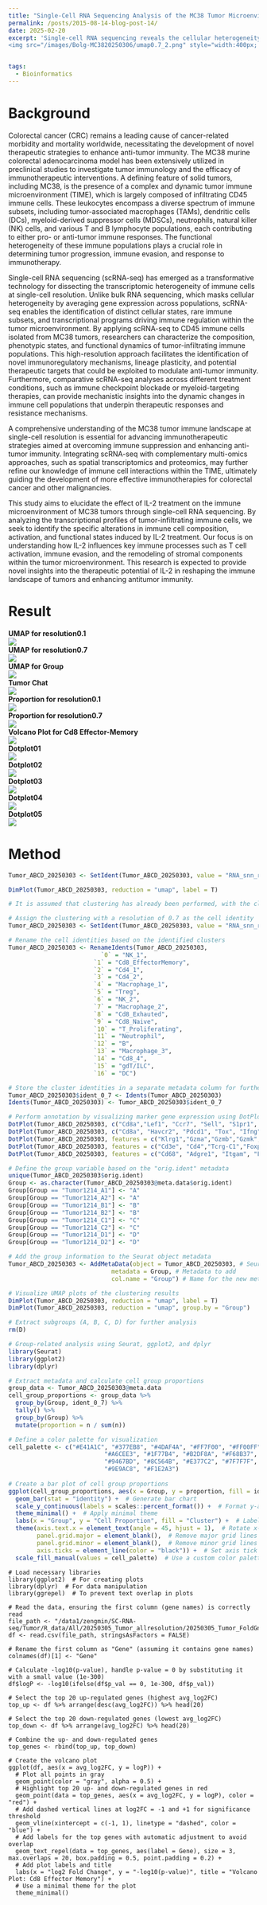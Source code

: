 ```yaml
---
title: "Single-Cell RNA Sequencing Analysis of the MC38 Tumor Microenvironment"
permalink: /posts/2015-08-14-blog-post-14/
date: 2025-02-20
excerpt: 'Single-cell RNA sequencing reveals the cellular heterogeneity and immune landscape of the MC38 tumor microenvironment. <br/>
<img src="/images/Bolg-MC3820250306/umap0.7_2.png" style="width:400px; height:350px;">'


tags:
  - Bioinformatics
---
```


Background
======
Colorectal cancer (CRC) remains a leading cause of cancer-related morbidity and mortality worldwide, necessitating the development of novel therapeutic strategies to enhance anti-tumor immunity. The MC38 murine colorectal adenocarcinoma model has been extensively utilized in preclinical studies to investigate tumor immunology and the efficacy of immunotherapeutic interventions. A defining feature of solid tumors, including MC38, is the presence of a complex and dynamic tumor immune microenvironment (TIME), which is largely composed of infiltrating CD45 immune cells. These leukocytes encompass a diverse spectrum of immune subsets, including tumor-associated macrophages (TAMs), dendritic cells (DCs), myeloid-derived suppressor cells (MDSCs), neutrophils, natural killer (NK) cells, and various T and B lymphocyte populations, each contributing to either pro- or anti-tumor immune responses. The functional heterogeneity of these immune populations plays a crucial role in determining tumor progression, immune evasion, and response to immunotherapy.

Single-cell RNA sequencing (scRNA-seq) has emerged as a transformative technology for dissecting the transcriptomic heterogeneity of immune cells at single-cell resolution. Unlike bulk RNA sequencing, which masks cellular heterogeneity by averaging gene expression across populations, scRNA-seq enables the identification of distinct cellular states, rare immune subsets, and transcriptional programs driving immune regulation within the tumor microenvironment. By applying scRNA-seq to CD45 immune cells isolated from MC38 tumors, researchers can characterize the composition, phenotypic states, and functional dynamics of tumor-infiltrating immune populations. This high-resolution approach facilitates the identification of novel immunoregulatory mechanisms, lineage plasticity, and potential therapeutic targets that could be exploited to modulate anti-tumor immunity. Furthermore, comparative scRNA-seq analyses across different treatment conditions, such as immune checkpoint blockade or myeloid-targeting therapies, can provide mechanistic insights into the dynamic changes in immune cell populations that underpin therapeutic responses and resistance mechanisms.<br/>

A comprehensive understanding of the MC38 tumor immune landscape at single-cell resolution is essential for advancing immunotherapeutic strategies aimed at overcoming immune suppression and enhancing anti-tumor immunity. Integrating scRNA-seq with complementary multi-omics approaches, such as spatial transcriptomics and proteomics, may further refine our knowledge of immune cell interactions within the TIME, ultimately guiding the development of more effective immunotherapies for colorectal cancer and other malignancies.<br/>

This study aims to elucidate the effect of IL-2 treatment on the immune microenvironment of MC38 tumors through single-cell RNA sequencing. By analyzing the transcriptional profiles of tumor-infiltrating immune cells, we seek to identify the specific alterations in immune cell composition, activation, and functional states induced by IL-2 treatment. Our focus is on understanding how IL-2 influences key immune processes such as T cell activation, immune evasion, and the remodeling of stromal components within the tumor microenvironment. This research is expected to provide novel insights into the therapeutic potential of IL-2 in reshaping the immune landscape of tumors and enhancing antitumor immunity.<br/>


Result
======
**UMAP for resolution0.1**<br/><img src="/images/Bolg-MC3820250306/umap0.1.png"><br/>
**UMAP for resolution0.7**<br/><img src="/images/Bolg-MC3820250306/umap0.7_2.png"><br/>
**UMAP for Group**<br/><img src="/images/Bolg-MC3820250306/group.png"><br/>
**Tumor Chat**<br/><img src="/images/Bolg-MC3820250306/Tumor_Chat.png"><br/>
**Proportion for resolution0.1**<br/><img src="/images/Bolg-MC3820250306/Proportion0.1.png"><br/>
**Proportion for resolution0.7**<br/><img src="/images/Bolg-MC3820250306/Proportion0.7.png"><br/>
**Volcano Plot for Cd8 Effector-Memory**<br/><img src="/images/Bolg-MC3820250306/Cd8em_V.png"><br/>
**Dotplot01**<br/><img src="/images/Bolg-MC3820250306/Dotplot01_T1.png"><br/>
**Dotplot02**<br/><img src="/images/Bolg-MC3820250306/Dotplot01_T2.png"><br/>
**Dotplot03**<br/><img src="/images/Bolg-MC3820250306/Dotplot01_T3.png"><br/>
**Dotplot04**<br/><img src="/images/Bolg-MC3820250306/Dotplot01_T4.png"><br/>
**Dotplot05**<br/><img src="/images/Bolg-MC3820250306/Dotplot01_T5.png"><br/>



Method
======

```R
Tumor_ABCD_20250303 <- SetIdent(Tumor_ABCD_20250303, value = "RNA_snn_res.0.7")

DimPlot(Tumor_ABCD_20250303, reduction = "umap", label = T)

# It is assumed that clustering has already been performed, with the clustering results stored in "RNA_snn_res.0.1" and "RNA_snn_res.0.8".

# Assign the clustering with a resolution of 0.7 as the cell identity
Tumor_ABCD_20250303 <- SetIdent(Tumor_ABCD_20250303, value = "RNA_snn_res.0.7")

# Rename the cell identities based on the identified clusters
Tumor_ABCD_20250303 <- RenameIdents(Tumor_ABCD_20250303, 
                          `0` = "NK_1", 
                        `1` = "Cd8_EffectorMemory", 
                        `2` = "Cd4_1",
                        `3` = "Cd4_2",
                        `4` = "Macrophage_1",
                        `5` = "Treg",
                        `6` = "NK_2",
                        `7` = "Macrophage_2", 
                        `8` = "Cd8_Exhauted", 
                        `9` = "Cd8_Naive",
                        `10` = "T_Proliferating",
                        `11` = "Neutrophil",
                        `12` = "B",
                        `13` = "Macrophage_3",
                        `14` = "Cd8_4",
                        `15` = "gdT/ILC",
                        `16` = "DC")

# Store the cluster identities in a separate metadata column for further reference
Tumor_ABCD_20250303$ident_0_7 <- Idents(Tumor_ABCD_20250303)
Idents(Tumor_ABCD_20250303) <- Tumor_ABCD_20250303$ident_0_7

# Perform annotation by visualizing marker gene expression using DotPlot
DotPlot(Tumor_ABCD_20250303, c("Cd8a","Lef1", "Ccr7", "Sell", "S1pr1", "Tcf7")) # Cd8_Naive
DotPlot(Tumor_ABCD_20250303, c("Cd8a", "Havcr2", "Pdcd1", "Tox", "Ifng","Icos", "Lag3")) # Cd8_Exhausted
DotPlot(Tumor_ABCD_20250303, features = c("Klrg1","Gzma","Gzmb","Gzmk","Cst7","Prf1","Nkg7", "Ccl5","Fasl")) # Cd8_EffectorMemory
DotPlot(Tumor_ABCD_20250303, features = c("Cd3e", "Cd4","Tcrg-C1","Foxp3", "Mki67", "Cd8a","Klrd1", "Ms4a1", "Cxcr2")) # Common
DotPlot(Tumor_ABCD_20250303, features = c("Cd68", "Adgre1", "Itgam", "Fcgr3", "C1qb", "C1qa", "Cx3cr1", "Csf1r", "Trem2", "H2-Ab1")) # Myeloid

# Define the group variable based on the "orig.ident" metadata
unique(Tumor_ABCD_20250303$orig.ident)
Group <- as.character(Tumor_ABCD_20250303@meta.data$orig.ident)
Group[Group == "Tumor1214_A1"] <- "A"
Group[Group == "Tumor1214_A2"] <- "A"
Group[Group == "Tumor1214_B1"] <- "B"
Group[Group == "Tumor1214_B2"] <- "B"
Group[Group == "Tumor1214_C1"] <- "C"
Group[Group == "Tumor1214_C2"] <- "C"
Group[Group == "Tumor1214_D1"] <- "D"
Group[Group == "Tumor1214_D2"] <- "D"

# Add the group information to the Seurat object metadata
Tumor_ABCD_20250303 <- AddMetaData(object = Tumor_ABCD_20250303, # Seurat object
                             metadata = Group, # Metadata to add
                             col.name = "Group") # Name for the new metadata column

# Visualize UMAP plots of the clustering results
DimPlot(Tumor_ABCD_20250303, reduction = "umap", label = T)
DimPlot(Tumor_ABCD_20250303, reduction = "umap", group.by = "Group")

# Extract subgroups (A, B, C, D) for further analysis
rm(D)

# Group-related analysis using Seurat, ggplot2, and dplyr
library(Seurat)
library(ggplot2)
library(dplyr)

# Extract metadata and calculate cell group proportions
group_data <- Tumor_ABCD_20250303@meta.data
cell_group_proportions <- group_data %>%
  group_by(Group, ident_0_7) %>%
  tally() %>%
  group_by(Group) %>%
  mutate(proportion = n / sum(n)) 

# Define a color palette for visualization
cell_palette <- c("#E41A1C", "#377EB8", "#4DAF4A", "#FF7F00", "#FF00FF", 
                           "#A6CEE3", "#1F77B4", "#B2DF8A", "#F68B37", "#D62728",
                           "#9467BD", "#8C564B", "#E377C2", "#7F7F7F", "#6BAED6", 
                           "#9E9AC8", "#F1E2A3")
                           
# Create a bar plot of cell group proportions
ggplot(cell_group_proportions, aes(x = Group, y = proportion, fill = ident_0_7)) +
  geom_bar(stat = "identity") +  # Generate bar chart
  scale_y_continuous(labels = scales::percent_format()) +  # Format y-axis as percentage
  theme_minimal() +  # Apply minimal theme
  labs(x = "Group", y = "Cell Proportion", fill = "Cluster") +  # Label axes and legend
  theme(axis.text.x = element_text(angle = 45, hjust = 1),  # Rotate x-axis labels
        panel.grid.major = element_blank(),  # Remove major grid lines
        panel.grid.minor = element_blank(),  # Remove minor grid lines
        axis.ticks = element_line(color = "black")) +  # Set axis tick color
  scale_fill_manual(values = cell_palette)  # Use a custom color palette
```

```
# Load necessary libraries
library(ggplot2)  # For creating plots
library(dplyr)  # For data manipulation
library(ggrepel)  # To prevent text overlap in plots

# Read the data, ensuring the first column (gene names) is correctly read
file_path <- "/data1/zengmin/SC-RNA-seq/Tumor/R_data/All/20250305_Tumor_allresolution/20250305_Tumor_FoldGne_All_Resolution0.7_Cd8_EffectorMemory.csv"
df <- read.csv(file_path, stringsAsFactors = FALSE)

# Rename the first column as "Gene" (assuming it contains gene names)
colnames(df)[1] <- "Gene"

# Calculate -log10(p-value), handle p-value = 0 by substituting it with a small value (1e-300)
df$logP <- -log10(ifelse(df$p_val == 0, 1e-300, df$p_val))

# Select the top 20 up-regulated genes (highest avg_log2FC)
top_up <- df %>% arrange(desc(avg_log2FC)) %>% head(20)

# Select the top 20 down-regulated genes (lowest avg_log2FC)
top_down <- df %>% arrange(avg_log2FC) %>% head(20)

# Combine the up- and down-regulated genes
top_genes <- rbind(top_up, top_down)

# Create the volcano plot
ggplot(df, aes(x = avg_log2FC, y = logP)) +
  # Plot all points in gray
  geom_point(color = "gray", alpha = 0.5) +  
  # Highlight top 20 up- and down-regulated genes in red
  geom_point(data = top_genes, aes(x = avg_log2FC, y = logP), color = "red") +  
  # Add dashed vertical lines at log2FC = -1 and +1 for significance threshold
  geom_vline(xintercept = c(-1, 1), linetype = "dashed", color = "blue") +  
  # Add labels for the top genes with automatic adjustment to avoid overlap
  geom_text_repel(data = top_genes, aes(label = Gene), size = 3, max.overlaps = 20, box.padding = 0.5, point.padding = 0.2) +  
  # Add plot labels and title
  labs(x = "log2 Fold Change", y = "-log10(p-value)", title = "Volcano Plot: Cd8 Effector Memory") +  
  # Use a minimal theme for the plot
  theme_minimal()
```
